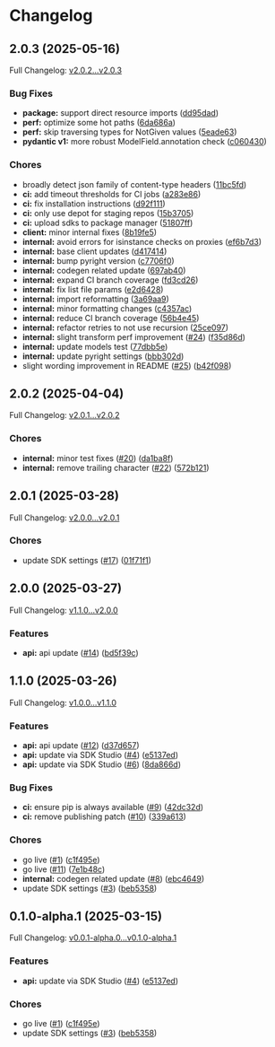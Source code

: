 # Changelog

## 2.0.3 (2025-05-16)

Full Changelog: [v2.0.2...v2.0.3](https://github.com/hanzoai/python-sdk/compare/v2.0.2...v2.0.3)

### Bug Fixes

* **package:** support direct resource imports ([dd95dad](https://github.com/hanzoai/python-sdk/commit/dd95dadc573369de39916f8bf4bd0e36fbe3feaf))
* **perf:** optimize some hot paths ([6da686a](https://github.com/hanzoai/python-sdk/commit/6da686a68775c8d364e16790752773392ed21329))
* **perf:** skip traversing types for NotGiven values ([5eade63](https://github.com/hanzoai/python-sdk/commit/5eade63f698e112a8c2a07fb7f3466bff33fdc39))
* **pydantic v1:** more robust ModelField.annotation check ([c060430](https://github.com/hanzoai/python-sdk/commit/c0604303395ca27f73f16ea4bc4d05841acba51d))


### Chores

* broadly detect json family of content-type headers ([11bc5fd](https://github.com/hanzoai/python-sdk/commit/11bc5fd48e6536cbec838b676c64ce7a175f6b09))
* **ci:** add timeout thresholds for CI jobs ([a283e86](https://github.com/hanzoai/python-sdk/commit/a283e8611476e227244e75d30c0340aa6afd67a1))
* **ci:** fix installation instructions ([d92f111](https://github.com/hanzoai/python-sdk/commit/d92f1116f14aaaa9bb2c8a5b186b37dc5781a7d7))
* **ci:** only use depot for staging repos ([15b3705](https://github.com/hanzoai/python-sdk/commit/15b3705165b138b4827f9fa18fa9b7b8966ab5bb))
* **ci:** upload sdks to package manager ([51807ff](https://github.com/hanzoai/python-sdk/commit/51807ff9c91fbf15152c4d8850eec0e9a300e685))
* **client:** minor internal fixes ([8b19fe5](https://github.com/hanzoai/python-sdk/commit/8b19fe5acf34e3f9d7da0b6b8739cc893fe784ed))
* **internal:** avoid errors for isinstance checks on proxies ([ef6b7d3](https://github.com/hanzoai/python-sdk/commit/ef6b7d319cee29263bac020390d6b3ec513648a4))
* **internal:** base client updates ([d417414](https://github.com/hanzoai/python-sdk/commit/d417414c3430003fed22f62c10de07c0088588a2))
* **internal:** bump pyright version ([c7706f0](https://github.com/hanzoai/python-sdk/commit/c7706f0871c28d186e5f249d24eb3a2a93b23cb2))
* **internal:** codegen related update ([697ab40](https://github.com/hanzoai/python-sdk/commit/697ab40b8cd1bedf4cf7398a35408ca364e33d52))
* **internal:** expand CI branch coverage ([fd3cd26](https://github.com/hanzoai/python-sdk/commit/fd3cd268f6d853b66702f5e05934b0b7deb29abf))
* **internal:** fix list file params ([e2d6428](https://github.com/hanzoai/python-sdk/commit/e2d64282e2feaa9e239f434e2644d1a5e5271ede))
* **internal:** import reformatting ([3a69aa9](https://github.com/hanzoai/python-sdk/commit/3a69aa9c55cc2bd2289335ce353c9da067a1b4f6))
* **internal:** minor formatting changes ([c4357ac](https://github.com/hanzoai/python-sdk/commit/c4357ac7f204b602cb29c4d4beb9bd1ca99773fc))
* **internal:** reduce CI branch coverage ([56b4e45](https://github.com/hanzoai/python-sdk/commit/56b4e459a37ed1510622d2ff2127d789ddaa9893))
* **internal:** refactor retries to not use recursion ([25ce097](https://github.com/hanzoai/python-sdk/commit/25ce0973aaa11be64968f6236ec101ce524dc855))
* **internal:** slight transform perf improvement ([#24](https://github.com/hanzoai/python-sdk/issues/24)) ([f35d86d](https://github.com/hanzoai/python-sdk/commit/f35d86ddeba896b99c00874cbd3bfba0086741cd))
* **internal:** update models test ([77dbb5e](https://github.com/hanzoai/python-sdk/commit/77dbb5e3520be7aabad5a8e1259ab060d8d3dfca))
* **internal:** update pyright settings ([bbb302d](https://github.com/hanzoai/python-sdk/commit/bbb302d80ca7a6cf3b5bf2a58fdaac4f3a6e7e2e))
* slight wording improvement in README ([#25](https://github.com/hanzoai/python-sdk/issues/25)) ([b42f098](https://github.com/hanzoai/python-sdk/commit/b42f098ec1005979a4ee2cb1bd2bb394c16ae2a3))

## 2.0.2 (2025-04-04)

Full Changelog: [v2.0.1...v2.0.2](https://github.com/hanzoai/python-sdk/compare/v2.0.1...v2.0.2)

### Chores

* **internal:** minor test fixes ([#20](https://github.com/hanzoai/python-sdk/issues/20)) ([da1ba8f](https://github.com/hanzoai/python-sdk/commit/da1ba8fe0fdc7bb73c401b28c8535c3f6d564ede))
* **internal:** remove trailing character ([#22](https://github.com/hanzoai/python-sdk/issues/22)) ([572b121](https://github.com/hanzoai/python-sdk/commit/572b12185e2a7bd746163243314618021be6f1be))

## 2.0.1 (2025-03-28)

Full Changelog: [v2.0.0...v2.0.1](https://github.com/hanzoai/python-sdk/compare/v2.0.0...v2.0.1)

### Chores

* update SDK settings ([#17](https://github.com/hanzoai/python-sdk/issues/17)) ([01f71f1](https://github.com/hanzoai/python-sdk/commit/01f71f1ddb19bae7479b1375bfc247ce0e74802e))

## 2.0.0 (2025-03-27)

Full Changelog: [v1.1.0...v2.0.0](https://github.com/hanzoai/python-sdk/compare/v1.1.0...v2.0.0)

### Features

* **api:** api update ([#14](https://github.com/hanzoai/python-sdk/issues/14)) ([bd5f39c](https://github.com/hanzoai/python-sdk/commit/bd5f39c1eb8f8fdf04443ee8b448184b80759785))

## 1.1.0 (2025-03-26)

Full Changelog: [v1.0.0...v1.1.0](https://github.com/hanzoai/python-sdk/compare/v1.0.0...v1.1.0)

### Features

* **api:** api update ([#12](https://github.com/hanzoai/python-sdk/issues/12)) ([d37d657](https://github.com/hanzoai/python-sdk/commit/d37d657eea2988c528bb1cb7560f6e0ab2f1e61e))
* **api:** update via SDK Studio ([#4](https://github.com/hanzoai/python-sdk/issues/4)) ([e5137ed](https://github.com/hanzoai/python-sdk/commit/e5137ed411811a52ff9b7cc0e44a678ef3f3065e))
* **api:** update via SDK Studio ([#6](https://github.com/hanzoai/python-sdk/issues/6)) ([8da866d](https://github.com/hanzoai/python-sdk/commit/8da866dea4cc031c8388be2e013f79f96f6f2950))


### Bug Fixes

* **ci:** ensure pip is always available ([#9](https://github.com/hanzoai/python-sdk/issues/9)) ([42dc32d](https://github.com/hanzoai/python-sdk/commit/42dc32d241c11794317fa4a89ee7e1a15a58855b))
* **ci:** remove publishing patch ([#10](https://github.com/hanzoai/python-sdk/issues/10)) ([339a613](https://github.com/hanzoai/python-sdk/commit/339a6135e50161ae8acacaf7d1d7381a6d77428d))


### Chores

* go live ([#1](https://github.com/hanzoai/python-sdk/issues/1)) ([c1f495e](https://github.com/hanzoai/python-sdk/commit/c1f495ea0e560ada8c76c571b42928bf8e1b5ee5))
* go live ([#11](https://github.com/hanzoai/python-sdk/issues/11)) ([7e1b48c](https://github.com/hanzoai/python-sdk/commit/7e1b48ce65cba77dd8fbd7e019d3913c492a87a6))
* **internal:** codegen related update ([#8](https://github.com/hanzoai/python-sdk/issues/8)) ([ebc4649](https://github.com/hanzoai/python-sdk/commit/ebc4649173ca01aeb26903c6fe32adad0be49491))
* update SDK settings ([#3](https://github.com/hanzoai/python-sdk/issues/3)) ([beb5358](https://github.com/hanzoai/python-sdk/commit/beb53583fcdb15983f09a73be166dbbca30fb93f))

## 0.1.0-alpha.1 (2025-03-15)

Full Changelog: [v0.0.1-alpha.0...v0.1.0-alpha.1](https://github.com/hanzoai/python-sdk/compare/v0.0.1-alpha.0...v0.1.0-alpha.1)

### Features

* **api:** update via SDK Studio ([#4](https://github.com/hanzoai/python-sdk/issues/4)) ([e5137ed](https://github.com/hanzoai/python-sdk/commit/e5137ed411811a52ff9b7cc0e44a678ef3f3065e))


### Chores

* go live ([#1](https://github.com/hanzoai/python-sdk/issues/1)) ([c1f495e](https://github.com/hanzoai/python-sdk/commit/c1f495ea0e560ada8c76c571b42928bf8e1b5ee5))
* update SDK settings ([#3](https://github.com/hanzoai/python-sdk/issues/3)) ([beb5358](https://github.com/hanzoai/python-sdk/commit/beb53583fcdb15983f09a73be166dbbca30fb93f))
